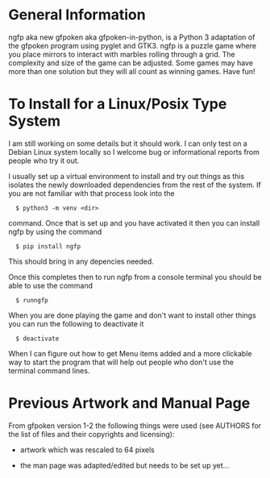 


# General Information

ngfp aka new gfpoken aka gfpoken-in-python, is a Python 3 adaptation of the gfpoken program using pyglet and GTK3.  ngfp is a puzzle game where you place mirrors to interact with marbles rolling through a grid.  The complexity and size of the game can be adjusted.  Some games may have more than one solution but they will all count as winning games.  Have fun!



# To Install for a Linux/Posix Type System

  I am still working on some details but it should work.  I can only test on a Debian Linux system locally so I welcome bug or informational reports from people who try it out.

  I usually set up a virtual environment to install and try out things as this isolates the newly downloaded dependencies from the rest of the system.  If you are not familiar with that process look into the


```shell
  $ python3 -m venv <dir>
```


 command.  Once that is set up and you have activated it then you can install ngfp by using the command


```shell
  $ pip install ngfp
```

  This should bring in any depencies needed.

  Once this completes then to run ngfp from a console terminal you should be able to use the command


```shell
  $ runngfp
```


  When you are done playing the game and don't want to install other things you can run the following to deactivate it


```shell
  $ deactivate
```


  When I can figure out how to get Menu items added and a more clickable way to start the program that will help out people who don't use the terminal command lines.



# Previous Artwork and Manual Page

  From gfpoken version 1-2 the following things were used (see AUTHORS for the list of files and their copyrights and licensing):

  - artwork which was rescaled to 64 pixels

  - the man page was adapted/edited but needs to be set up yet...




